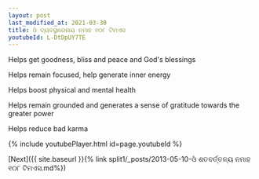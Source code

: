 ```yaml
---
layout: post
last_modified_at: 2021-03-30
title: ଓଁ ବ୍ୟବସ୍ଥାରେନାୟ ନମାହ ୧୦୮ ଟିମଏସ
youtubeId: L-DtDpUY7TE
---
```

 
 
Helps get goodness, bliss and peace and God's blessings
 
Helps remain focused, help generate inner energy 
 
Helps boost physical and mental health 
 
Helps remain grounded and generates a sense of gratitude towards the greater power 
 
Helps reduce bad karma
 
 
 
 


{% include youtubePlayer.html id=page.youtubeId %}
 
[Next]({{ site.baseurl }}{% link  split1/_posts/2013-05-10-ଓଁ ଶତବର୍ତ୍ତନ୍ୟ ନମାହ ୧୦୮ ଟିମଏସ.md%})
 
